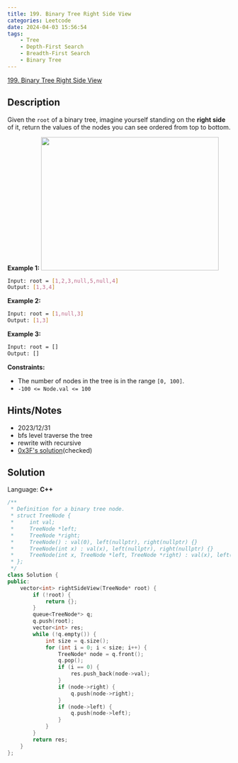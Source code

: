 ```yaml
---
title: 199. Binary Tree Right Side View
categories: Leetcode
date: 2024-04-03 15:56:54
tags:
    - Tree
    - Depth-First Search
    - Breadth-First Search
    - Binary Tree
---
```


[199. Binary Tree Right Side View](https://leetcode.com/problems/binary-tree-right-side-view/description/)

## Description

Given the `root` of a binary tree, imagine yourself standing on the **right side**  of it, return the values of the nodes you can see ordered from top to bottom.

**Example 1:**
<img alt="" src="https://assets.leetcode.com/uploads/2021/02/14/tree.jpg" style="width: 401px; height: 301px;">

```bash
Input: root = [1,2,3,null,5,null,4]
Output: [1,3,4]
```

**Example 2:**

```bash
Input: root = [1,null,3]
Output: [1,3]
```

**Example 3:**

```bash
Input: root = []
Output: []
```

**Constraints:**

- The number of nodes in the tree is in the range `[0, 100]`.
- `-100 <= Node.val <= 100`

## Hints/Notes

- 2023/12/31
- bfs level traverse the tree
- rewrite with recursive
- [0x3F's solution](https://leetcode.cn/problems/binary-tree-right-side-view/solutions/2015061/ru-he-ling-huo-yun-yong-di-gui-lai-kan-s-r1nc/)(checked)

## Solution

Language: **C++**

```C++
/**
 * Definition for a binary tree node.
 * struct TreeNode {
 *     int val;
 *     TreeNode *left;
 *     TreeNode *right;
 *     TreeNode() : val(0), left(nullptr), right(nullptr) {}
 *     TreeNode(int x) : val(x), left(nullptr), right(nullptr) {}
 *     TreeNode(int x, TreeNode *left, TreeNode *right) : val(x), left(left), right(right) {}
 * };
 */
class Solution {
public:
    vector<int> rightSideView(TreeNode* root) {
        if (!root) {
            return {};
        }
        queue<TreeNode*> q;
        q.push(root);
        vector<int> res;
        while (!q.empty()) {
            int size = q.size();
            for (int i = 0; i < size; i++) {
                TreeNode* node = q.front();
                q.pop();
                if (i == 0) {
                    res.push_back(node->val);
                }
                if (node->right) {
                    q.push(node->right);
                }
                if (node->left) {
                    q.push(node->left);
                }
            }
        }
        return res;
    }
};
```

